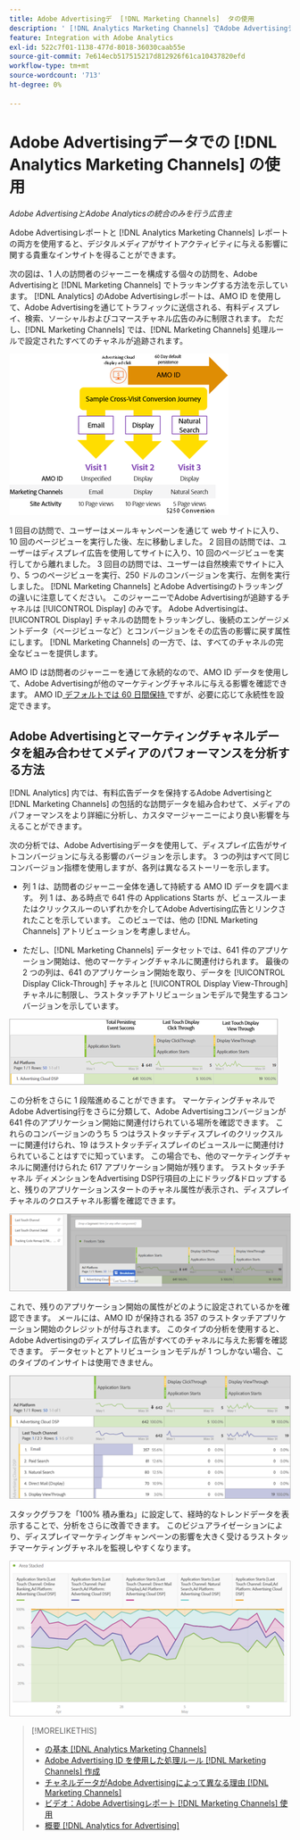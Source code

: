 ```yaml
---
title: Adobe Advertisingデ  [!DNL Marketing Channels]  タの使用
description: ' [!DNL Analytics Marketing Channels] でAdobe Advertisingデータを使用する方法を説明します。'
feature: Integration with Adobe Analytics
exl-id: 522c7f01-1138-477d-8018-36030caab55e
source-git-commit: 7e614ecb517515217d812926f61ca10437820efd
workflow-type: tm+mt
source-wordcount: '713'
ht-degree: 0%

---
```


# Adobe Advertisingデータでの [!DNL Analytics Marketing Channels] の使用

*Adobe AdvertisingとAdobe Analyticsの統合のみを行う広告主*

Adobe Advertisingレポートと [!DNL Analytics Marketing Channels] レポートの両方を使用すると、デジタルメディアがサイトアクティビティに与える影響に関する貴重なインサイトを得ることができます。

<!-- from video: By using Marketing Channels with your Adobe Advertising data, you can get a more holistic view of how your advertising efforts are affecting site behavior. In particular, you can see the value of your view-through and click-through data, and how your advertising assists or is assisted by other channels. -->

次の図は、1 人の訪問者のジャーニーを構成する個々の訪問を、Adobe Advertisingと [!DNL Marketing Channels] でトラッキングする方法を示しています。 [!DNL Analytics] のAdobe Advertisingレポートは、AMO ID を使用して、Adobe Advertisingを通じてトラフィックに送信される、有料ディスプレイ、検索、ソーシャルおよびコマースチャネル広告のみに制限されます。 ただし、[!DNL Marketing Channels] では、[!DNL Marketing Channels] 処理ルールで設定されたすべてのチャネルが追跡されます。

![ 訪問者のジャーニーにおける個々の訪問のAdobe Advertisingとトラッ [!DNL Marketing Channels] ング方法 ](/help/integrations/assets/a4adc-mc-sample-journey2.png)

1 回目の訪問で、ユーザーはメールキャンペーンを通じて web サイトに入り、10 回のページビューを実行した後、左に移動しました。 2 回目の訪問では、ユーザーはディスプレイ広告を使用してサイトに入り、10 回のページビューを実行してから離れました。 3 回目の訪問では、ユーザーは自然検索でサイトに入り、5 つのページビューを実行、250 ドルのコンバージョンを実行、左側を実行しました。 [!DNL Marketing Channels] とAdobe Advertisingのトラッキングの違いに注意してください。 このジャーニーでAdobe Advertisingが追跡するチャネルは [!UICONTROL Display] のみです。 Adobe Advertisingは、[!UICONTROL Display] チャネルの訪問をトラッキングし、後続のエンゲージメントデータ（ページビューなど）とコンバージョンをその広告の影響に戻す属性にします。 [!DNL Marketing Channels] の一方で、は、すべてのチャネルの完全なビューを提供します。

AMO ID は訪問者のジャーニーを通じて永続的なので、AMO ID データを使用して、Adobe Advertisingが他のマーケティングチャネルに与える影響を確認できます。 AMO ID[ デフォルトでは 60 日間保持 ](/help/integrations/analytics/overview.md) ですが、必要に応じて永続性を設定できます。

## Adobe Advertisingとマーケティングチャネルデータを組み合わせてメディアのパフォーマンスを分析する方法

[!DNL Analytics] 内では、有料広告データを保持するAdobe Advertisingと [!DNL Marketing Channels] の包括的な訪問データを組み合わせて、メディアのパフォーマンスをより詳細に分析し、カスタマージャーニーにより良い影響を与えることができます。

次の分析では、Adobe Advertisingデータを使用して、ディスプレイ広告がサイトコンバージョンに与える影響のバージョンを示します。 3 つの列はすべて同じコンバージョン指標を使用しますが、各列は異なるストーリーを示します。

* 列 1 は、訪問者のジャーニー全体を通して持続する AMO ID データを調べます。 列 1 は、ある時点で 641 件の Applications Starts が、ビュースルーまたはクリックスルーのいずれかを介してAdobe Advertising広告とリンクされたことを示しています。 このビューでは、他の [!DNL Marketing Channels] アトリビューションを考慮しません。

* ただし、[!DNL Marketing Channels] データセットでは、641 件のアプリケーション開始は、他のマーケティングチャネルに関連付けられます。 最後の 2 つの列は、641 のアプリケーション開始を取り、データを [!UICONTROL Display Click-Through] チャネルと [!UICONTROL Display View-Through] チャネルに制限し、ラストタッチアトリビューションモデルで発生するコンバージョンを示しています。

![ 表示広告がサイトコンバージョンに与える影響の例 ](/help/integrations/assets/a4adc-mc-display-impact.png)

この分析をさらに 1 段階進めることができます。 マーケティングチャネルでAdobe Advertising行をさらに分類して、Adobe Advertisingコンバージョンが 641 件のアプリケーション開始に関連付けられている場所を確認できます。 これらのコンバージョンのうち 5 つはラストタッチディスプレイのクリックスルーに関連付けられ、19 はラストタッチディスプレイのビュースルーに関連付けられていることはすでに知っています。 この場合でも、他のマーケティングチャネルに関連付けられた 617 アプリケーション開始が残ります。 ラストタッチチャネル ディメンションをAdvertising DSP行項目の上にドラッグ&amp;ドロップすると、残りのアプリケーションスタートのチャネル属性が表示され、ディスプレイチャネルのクロスチャネル影響を確認できます。

![ ラストタッチチャネル ディメンションの追加方法 ](/help/integrations/assets/a4adc-mc-display-impact-ltc.png)

これで、残りのアプリケーション開始の属性がどのように設定されているかを確認できます。 メールには、AMO ID が保持される 357 のラストタッチアプリケーション開始のクレジットが付与されます。 このタイプの分析を使用すると、Adobe Advertisingのディスプレイ広告がすべてのチャネルに与えた影響を確認できます。 データセットとアトリビューションモデルが 1 つしかない場合、このタイプのインサイトは使用できません。

![ ディスプレイチャネルのクロスチャネル影響の例 ](/help/integrations/assets/a4adc-mc-display-impact-x-channel.png)

スタックグラフを「100% 積み重ね」に設定して、経時的なトレンドデータを表示することで、分析をさらに改善できます。 このビジュアライゼーションにより、ディスプレイマーケティングキャンペーンの影響を大きく受けるラストタッチマーケティングチャネルを監視しやすくなります。

![ ディスプレイチャネルのクロスチャネル影響のトレンドの例 ](/help/integrations/assets/a4adc-mc-display-impact-x-channel-trend.png)

>[!MORELIKETHIS]
>
>* [ の基本  [!DNL Analytics Marketing Channels]](mc-overview.md)
>* [Adobe Advertising ID を使用した処理ルール  [!DNL Marketing Channels]  作成 ](mc-ids.md)
>* [ チャネルデータがAdobe Advertisingによって異なる理由  [!DNL Marketing Channels]](mc-data-variances.md)
>* [ ビデオ：Adobe Advertisingレポート  [!DNL Marketing Channels]  使用 ](https://experienceleague.adobe.com/docs/advertising-learn/tutorials/analytics/analytics-reporting-a4adc.html)
>* [ 概要  [!DNL Analytics for Advertising]](/help/integrations/analytics/overview.md)
